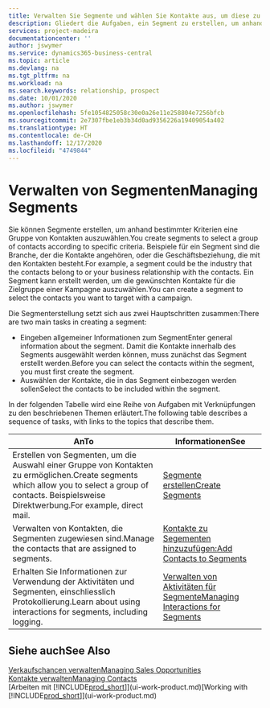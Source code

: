 ```yaml
---
title: Verwalten Sie Segmente und wählen Sie Kontakte aus, um diese zu berücksichtigen| Microsoft Docs
description: Gliedert die Aufgaben, ein Segment zu erstellen, um anhand bestimmter Kriterien eine Gruppe von Kontakten auszuwählen, zum Beispiel Kontakte in einer Branche, die Sie anvisieren möchten.
services: project-madeira
documentationcenter: ''
author: jswymer
ms.service: dynamics365-business-central
ms.topic: article
ms.devlang: na
ms.tgt_pltfrm: na
ms.workload: na
ms.search.keywords: relationship, prospect
ms.date: 10/01/2020
ms.author: jswymer
ms.openlocfilehash: 5fe1054825058c30e0a26e11e258804e7256bfcb
ms.sourcegitcommit: 2e7307fbe1eb3b34d0ad9356226a19409054a402
ms.translationtype: HT
ms.contentlocale: de-CH
ms.lasthandoff: 12/17/2020
ms.locfileid: "4749844"
---
```

# <a name="managing-segments"></a><span data-ttu-id="4b7bc-103">Verwalten von Segmenten</span><span class="sxs-lookup"><span data-stu-id="4b7bc-103">Managing Segments</span></span>
<span data-ttu-id="4b7bc-104">Sie können Segmente erstellen, um anhand bestimmter Kriterien eine Gruppe von Kontakten auszuwählen.</span><span class="sxs-lookup"><span data-stu-id="4b7bc-104">You create segments to select a group of contacts according to specific criteria.</span></span> <span data-ttu-id="4b7bc-105">Beispiele für ein Segment sind die Branche, der die Kontakte angehören, oder die Geschäftsbeziehung, die mit den Kontakten besteht.</span><span class="sxs-lookup"><span data-stu-id="4b7bc-105">For example, a segment could be the industry that the contacts belong to or your business relationship with the contacts.</span></span> <span data-ttu-id="4b7bc-106">Ein Segment kann erstellt werden, um die gewünschten Kontakte für die Zielgruppe einer Kampagne auszuwählen.</span><span class="sxs-lookup"><span data-stu-id="4b7bc-106">You can create a segment to select the contacts you want to target with a campaign.</span></span>

<span data-ttu-id="4b7bc-107">Die Segmenterstellung setzt sich aus zwei Hauptschritten zusammen:</span><span class="sxs-lookup"><span data-stu-id="4b7bc-107">There are two main tasks in creating a segment:</span></span>

* <span data-ttu-id="4b7bc-108">Eingeben allgemeiner Informationen zum Segment</span><span class="sxs-lookup"><span data-stu-id="4b7bc-108">Enter general information about the segment.</span></span> <span data-ttu-id="4b7bc-109">Damit die Kontakte innerhalb des Segments ausgewählt werden können, muss zunächst das Segment erstellt werden.</span><span class="sxs-lookup"><span data-stu-id="4b7bc-109">Before you can select the contacts within the segment, you must first create the segment.</span></span>
* <span data-ttu-id="4b7bc-110">Auswählen der Kontakte, die in das Segment einbezogen werden sollen</span><span class="sxs-lookup"><span data-stu-id="4b7bc-110">Select the contacts to be included within the segment.</span></span>

<span data-ttu-id="4b7bc-111">In der folgenden Tabelle wird eine Reihe von Aufgaben mit Verknüpfungen zu den beschriebenen Themen erläutert.</span><span class="sxs-lookup"><span data-stu-id="4b7bc-111">The following table describes a sequence of tasks, with links to the topics that describe them.</span></span>

| <span data-ttu-id="4b7bc-112">An</span><span class="sxs-lookup"><span data-stu-id="4b7bc-112">To</span></span> | <span data-ttu-id="4b7bc-113">Informationen</span><span class="sxs-lookup"><span data-stu-id="4b7bc-113">See</span></span> |
| --- | --- |
| <span data-ttu-id="4b7bc-114">Erstellen von Segmenten, um die Auswahl einer Gruppe von Kontakten zu ermöglichen.</span><span class="sxs-lookup"><span data-stu-id="4b7bc-114">Create segments which allow you to select a group of contacts.</span></span> <span data-ttu-id="4b7bc-115">Beispielsweise Direktwerbung.</span><span class="sxs-lookup"><span data-stu-id="4b7bc-115">For example, direct mail.</span></span> |[<span data-ttu-id="4b7bc-116">Segmente erstellen</span><span class="sxs-lookup"><span data-stu-id="4b7bc-116">Create Segments</span></span>](marketing-how-create-segment.md) |
| <span data-ttu-id="4b7bc-117">Verwalten von Kontakten, die Segmenten zugewiesen sind.</span><span class="sxs-lookup"><span data-stu-id="4b7bc-117">Manage the contacts that are assigned to segments.</span></span> |[<span data-ttu-id="4b7bc-118">Kontakte zu Segementen hinzuzufügen:</span><span class="sxs-lookup"><span data-stu-id="4b7bc-118">Add Contacts to Segments</span></span>](marketing-add-contact-segment.md) |
| <span data-ttu-id="4b7bc-119">Erhalten Sie Informationen zur Verwendung der Aktivitäten und Segmenten, einschliesslich Protokollierung.</span><span class="sxs-lookup"><span data-stu-id="4b7bc-119">Learn about using interactions for segments, including logging.</span></span> |[<span data-ttu-id="4b7bc-120">Verwalten von Aktivitäten für Segmente</span><span class="sxs-lookup"><span data-stu-id="4b7bc-120">Managing Interactions for Segments</span></span>](marketing-interaction-segments.md) |

## <a name="see-also"></a><span data-ttu-id="4b7bc-121">Siehe auch</span><span class="sxs-lookup"><span data-stu-id="4b7bc-121">See Also</span></span>
[<span data-ttu-id="4b7bc-122">Verkaufschancen verwalten</span><span class="sxs-lookup"><span data-stu-id="4b7bc-122">Managing Sales Opportunities</span></span>](marketing-manage-sales-opportunities.md)  
[<span data-ttu-id="4b7bc-123">Kontakte verwalten</span><span class="sxs-lookup"><span data-stu-id="4b7bc-123">Managing Contacts</span></span>](marketing-contacts.md)  
<span data-ttu-id="4b7bc-124">[Arbeiten mit [!INCLUDE[prod_short](includes/prod_short.md)]](ui-work-product.md)</span><span class="sxs-lookup"><span data-stu-id="4b7bc-124">[Working with [!INCLUDE[prod_short](includes/prod_short.md)]](ui-work-product.md)</span></span>
